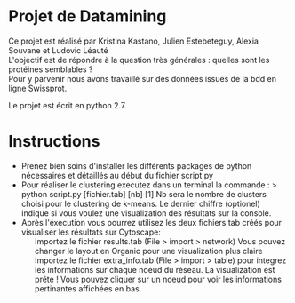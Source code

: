 # Projet de Datamining 

Ce projet est réalisé par Kristina Kastano, Julien Estebeteguy, Alexia Souvane et Ludovic Léauté</br>
L'objectif est de répondre à la question très générales :  quelles sont les protéines semblables ?</br>
Pour y parvenir nous avons travaillé sur des données issues de la bdd en ligne Swissprot.

Le projet est écrit en python 2.7.

# Instructions

<ul>
<li>Prenez bien soins d'installer les différents packages de python nécessaires et détaillés au début du fichier script.py</li>
<li>Pour réaliser le clustering executez dans un terminal la commande :
> python script.py [fichier.tab] [nb] [1]
Nb sera le nombre de clusters choisi pour le clustering de k-means.
Le dernier chiffre (optionel) indique si vous voulez une visualization des résultats sur la console.
<li>Après l'éxecution vous pourrez utilisez les deux fichiers tab créés pour visualiser les résultats sur Cytoscape:
	<ul>
	<il> Importez le fichier results.tab (File > import > network)</il>
	<il> Vous pouvez changer le layout en Organic pour une visualization plus claire</il>
	<il> Importez le fichier extra_info.tab (File > import > table) pour integrez les informations sur chaque noeud du réseau. </il>
	<il> La visualization est prête ! Vous pouvez cliquer sur un noeud pour voir les informations pertinantes affichées en bas.</il>
	</ul>
</ul>
